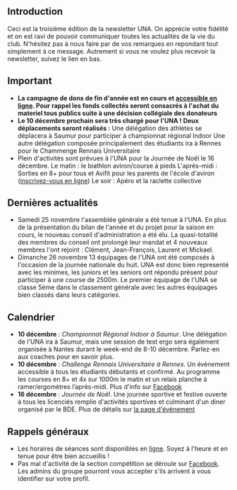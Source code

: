 ## Introduction

Ceci est la troisième édition de la newsletter UNA. On apprécie votre fidélité et on est ravi de pouvoir communiquer toutes les actualités de la vie du club. N'hésitez pas à nous faire par de vos remarques en repondant tout simplement à ce message. Autrement si vous ne voulez plus recevoir la newsletter, suivez le lien en bas.

## Important

* **La campagne de dons de fin d'année est en cours et [accessible en ligne](https://www.donnerenligne.fr/universite-de-nantes-aviron/faire-un-don). Pour rappel les fonds collectés seront consacrés à l'achat du materiel tous publics suite à une décision collégiale des donateurs**
* **Le 10 décembre prochain sera très chargé pour l'UNA ! Deux déplacements seront réalisés :**
   Une délégation des athlètes se déplacera à Saumur pour participer à championnat régional Indoor
   Une autre délégation composée principalement des étudiants ira à Rennes pour le Chammenge Rennais Universitaire
* Plein d'activités sont prévues à l'UNA pour la Journée de Noël le 16 décembre.
   Le matin : le biathlon aviron/course à pieds
   L'après-midi : Sorties en 8+ pour tous et Avifit pour les parents de l'école d'aviron ([inscrivez-vous en ligne](https://doodle.com/poll/xebx9nntut63y7hz))
   Le soir : Apéro et la raclette collective

## Dernières actualités

* Samedi 25 novembre l'assemblée générale a été tenue à l'UNA. En plus de la présentation du bilan de l'année et du projet pour la saison en cours, le nouveau conseil d'administration a été élu. La quasi-totalité des membres du conseil ont prolongé leur mandat et 4 nouveaux membres l'ont rejoint : Clément, Jean-François, Laurent et Mickael.
* Dimanche 26 novembre 13 équipages de l'UNA ont été composés à l'occasion de la journée nationale du huit. UNA est donc bien representé avec les minimes, les juniors et les seniors ont répondu présent pour participer à une course de 2500m. Le premier équipage de l'UNA se classe 5ème dans le classement générale avec les autres équipages bien classés dans leurs catégories.

## Calendrier

* **10 décembre** : *Championnat Régional Indoor à Saumur*. Une délégation de l'UNA ira à Saumur, mais une session de test ergo sera également organisée à Nantes durant le week-end de 8-10 décembre. Parlez-en aux coaches pour en savoir plus.
* **10 décembre** : *Challenge Rennais Universitaire à Rennes*. Un événement accessible à tous les étudiants débutants et confirmé. Au programme les courses en 8+ et 4x sur 1000m le matin et un relais planche à ramer/ergomètres l’après-midi. Plus d'info sur [Facebook](https://www.facebook.com/events/208488996356122/)
* **16 décembre** : *Journée de Noël*. Une journée sportive et festive ouverte à tous les licenciés remplie d'activités sportives et culminant d'un diner organisé par le BDE. Plus de détails sur [la page d'événement](https://www.facebook.com/events/243078559561177/)

## Rappels généraux

* Les horaires de séances sont disponibles en [ligne](http://univ-nantes-aviron.fr/horaires). Soyez à l'heure et en tenue pour être bien accueillis !
* Pas mal d'activité de la section compétition se déroule sur [Facebook](https://www.facebook.com/groups/178457672172317/). Les admins du groupe pourront vous accepter s'ils arrivent à vous identifier sur votre profil.
